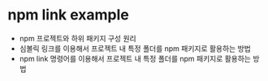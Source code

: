 # npm link example

- npm 프로젝트와 하위 패키지 구성 원리
- 심볼릭 링크를 이용해서 프로젝트 내 특정 폴더를 npm 패키지로 활용하는 방법
- npm link 명령어를 이용해서 프로젝트 내 특정 폴더를 npm 패키지로 활용하는 방법
